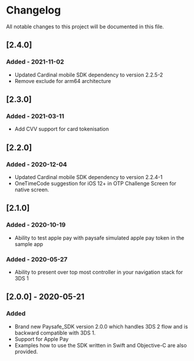 # Changelog

All notable changes to this project will be documented in this file.

## [2.4.0] 
### Added - 2021-11-02
- Updated Cardinal mobile SDK dependency to version 2.2.5-2
- Remove exclude for arm64 architecture

## [2.3.0] 
### Added - 2021-03-11
- Add CVV support for card tokenisation

## [2.2.0] 
### Added - 2020-12-04
- Updated Cardinal mobile SDK dependency to version 2.2.4-1
- OneTimeCode suggestion for iOS 12+ in OTP Challenge Screen for native screen.

## [2.1.0] 
### Added - 2020-10-19
- Ability to test apple pay with paysafe simulated apple pay token in the sample app
### Added - 2020-05-27
- Ability to present over top most controller in your navigation stack for 3DS 1

## [2.0.0] - 2020-05-21
### Added
- Brand new Paysafe_SDK version 2.0.0 which handles 3DS 2 flow and is backward compatible with 3DS 1. 
- Support for Apple Pay
- Examples how to use the SDK written in Swift and Objective-C are also provided.
